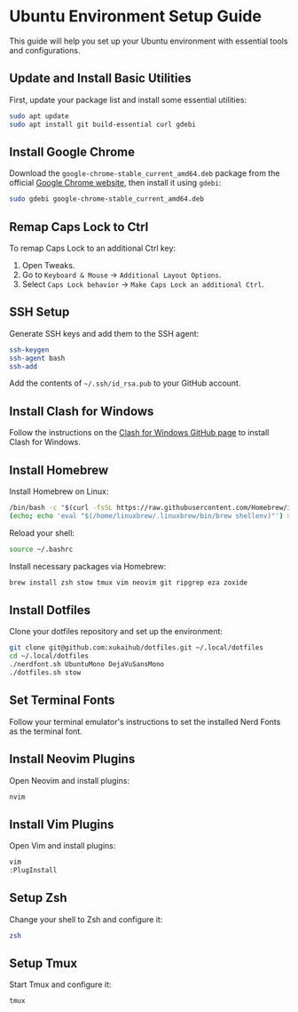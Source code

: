 # Ubuntu Environment Setup Guide

This guide will help you set up your Ubuntu environment with essential tools and configurations.

## Update and Install Basic Utilities

First, update your package list and install some essential utilities:

```bash
sudo apt update
sudo apt install git build-essential curl gdebi
```

## Install Google Chrome

Download the `google-chrome-stable_current_amd64.deb` package from the official [Google Chrome website](https://www.google.com/chrome/), then install it using `gdebi`:

```bash
sudo gdebi google-chrome-stable_current_amd64.deb 
```

## Remap Caps Lock to Ctrl

To remap Caps Lock to an additional Ctrl key:

1. Open Tweaks.
2. Go to `Keyboard & Mouse` -> `Additional Layout Options`.
3. Select `Caps Lock behavior` -> `Make Caps Lock an additional Ctrl`.

## SSH Setup

Generate SSH keys and add them to the SSH agent:

```bash
ssh-keygen
ssh-agent bash
ssh-add
```

Add the contents of `~/.ssh/id_rsa.pub` to your GitHub account.

## Install Clash for Windows

Follow the instructions on the [Clash for Windows GitHub page](https://github.com/Fndroid/clash_for_windows_pkg) to install Clash for Windows.

## Install Homebrew

Install Homebrew on Linux:

```bash
/bin/bash -c "$(curl -fsSL https://raw.githubusercontent.com/Homebrew/install/HEAD/install.sh)"
(echo; echo 'eval "$(/home/linuxbrew/.linuxbrew/bin/brew shellenv)"') >> ~/.bashrc
```

Reload your shell:

```bash
source ~/.bashrc
```

Install necessary packages via Homebrew:

```bash
brew install zsh stow tmux vim neovim git ripgrep eza zoxide
```

## Install Dotfiles

Clone your dotfiles repository and set up the environment:

```bash
git clone git@github.com:xukaihub/dotfiles.git ~/.local/dotfiles
cd ~/.local/dotfiles
./nerdfont.sh UbuntuMono DejaVuSansMono 
./dotfiles.sh stow
```

## Set Terminal Fonts

Follow your terminal emulator's instructions to set the installed Nerd Fonts as the terminal font.

## Install Neovim Plugins

Open Neovim and install plugins:

```bash
nvim
```

## Install Vim Plugins

Open Vim and install plugins:

```bash
vim
:PlugInstall
```

## Setup Zsh

Change your shell to Zsh and configure it:

```bash
zsh
```

## Setup Tmux

Start Tmux and configure it:

```bash
tmux
```
